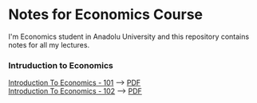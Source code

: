 # Notes for Economics Course

I'm Economics student in Anadolu University and this repository contains notes for all my lectures.

### Intruduction to Economics

[Introduction To Economics - 101](/introduction_to_economics/ite_101.md) --> [PDF]() <br>
[Introduction To Economics - 102](/introduction_to_economics/ite_102.md) --> [PDF]() <br>